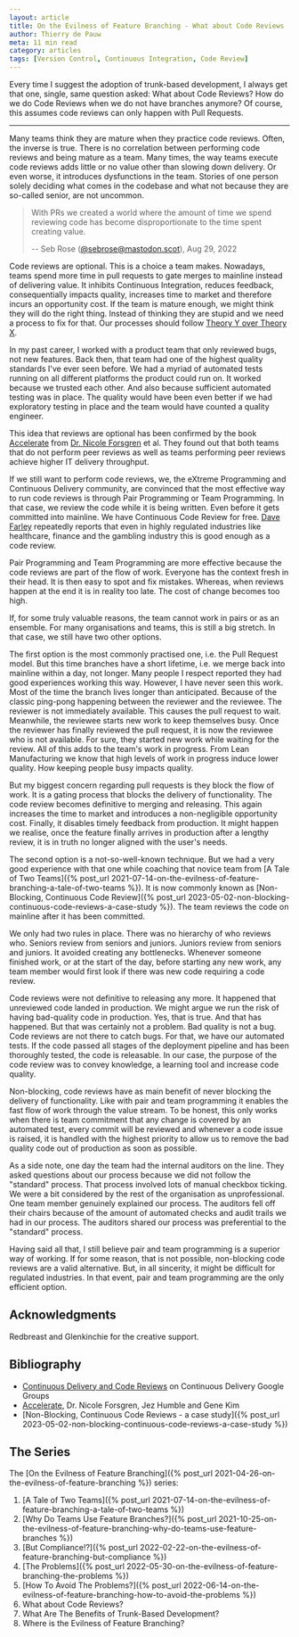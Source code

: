 ```yaml
---
layout: article
title: On the Evilness of Feature Branching - What about Code Reviews
author: Thierry de Pauw
meta: 11 min read
category: articles
tags: [Version Control, Continuous Integration, Code Review]
---
```


Every time I suggest the adoption of trunk-based development, I always get that one, single, same question asked: What about Code Reviews? How do we do Code Reviews when we do not have branches anymore? Of course, this assumes code reviews can only happen with Pull Requests.

---

Many teams think they are mature when they practice code reviews. Often, the inverse is true. There is no correlation between performing code reviews and being mature as a team. Many times, the way teams execute code reviews adds little or no value other than slowing down delivery. Or even worse, it introduces dysfunctions in the team. Stories of one person solely deciding what comes in the codebase and what not because they are so-called senior, are not uncommon.

> With PRs we created a world where the amount of time we spend reviewing code has become disproportionate to the time spent creating value.
>
> -- Seb Rose ([@sebrose@mastodon.scot](https://mastodon.scot/@sebrose)), Aug 29, 2022

Code reviews are optional. This is a choice a team makes. Nowadays, teams spend more time in pull requests to gate merges to mainline instead of delivering value. It inhibits Continuous Integration, reduces feedback, consequentially impacts quality, increases time to market and therefore incurs an opportunity cost. If the team is mature enough, we might think they will do the right thing. Instead of thinking they are stupid and we need a process to fix for that. Our processes should follow [Theory Y over Theory X](https://en.wikipedia.org/wiki/Theory_X_and_Theory_Y).

In my past career, I worked with a product team that only reviewed bugs, not new features. Back then, that team had one of the highest quality standards I've ever seen before. We had a myriad of automated tests running on all different platforms the product could run on. It worked because we trusted each other. And also because sufficient automated testing was in place. The quality would have been even better if we had exploratory testing in place and the team would have counted a quality engineer.

This idea that reviews are optional has been confirmed by the book [Accelerate](https://www.goodreads.com/book/show/35747076-accelerate) from [Dr. Nicole Forsgren](https://www.linkedin.com/in/nicolefv/) et al. They found out that both teams that do not perform peer reviews as well as teams performing peer reviews achieve higher IT delivery throughput.

If we still want to perform code reviews, we, the eXtreme Programming and Continuous Delivery community, are convinced that the most effective way to run code reviews is through Pair Programming or Team Programming. In that case, we review the code while it is being written. Even before it gets committed into mainline. We have Continuous Code Review for free. [Dave Farley](https://www.linkedin.com/in/dave-farley-a67927/) repeatedly reports that even in highly regulated industries like healthcare, finance and the gambling industry this is good enough as a code review.

Pair Programming and Team Programming are more effective because the code reviews are part of the flow of work. Everyone has the context fresh in their head. It is then easy to spot and fix mistakes. Whereas, when reviews happen at the end it is in reality too late. The cost of change becomes too high.

If, for some truly valuable reasons, the team cannot work in pairs or as an ensemble. For many organisations and teams, this is still a big stretch. In that case, we still have two other options.

The first option is the most commonly practised one, i.e. the Pull Request model. But this time branches have a short lifetime, i.e. we merge back into mainline within a day, not longer. Many people I respect reported they had good experiences working this way. However, I have never seen this work. Most of the time the branch lives longer than anticipated. Because of the classic ping-pong happening between the reviewer and the reviewee. The reviewer is not immediately available. This causes the pull request to wait. Meanwhile, the reviewee starts new work to keep themselves busy. Once the reviewer has finally reviewed the pull request, it is now the reviewee who is not available. For sure, they started new work while waiting for the review. All of this adds to the team's work in progress. From Lean Manufacturing we know that high levels of work in progress induce lower quality. How keeping people busy impacts quality.

But my biggest concern regarding pull requests is they block the flow of work. It is a gating process that blocks the delivery of functionality. The code review becomes definitive to merging and releasing. This again increases the time to market and introduces a non-negligible opportunity cost. Finally, it disables timely feedback from production. It might happen we realise, once the feature finally arrives in production after a lengthy review, it is in truth no longer aligned with the user's needs.

The second option is a not-so-well-known technique. But we had a very good experience with that one while coaching that novice team from [A Tale of Two Teams]({% post_url 2021-07-14-on-the-evilness-of-feature-branching-a-tale-of-two-teams %}). It is now commonly known as [Non-Blocking, Continuous Code Review]({% post_url 2023-05-02-non-blocking-continuous-code-reviews-a-case-study %}). The team reviews the code on mainline after it has been committed.

We only had two rules in place. There was no hierarchy of who reviews who. Seniors review from seniors and juniors. Juniors review from seniors and juniors. It avoided creating any bottlenecks. Whenever someone finished work, or at the start of the day, before starting any new work, any team member would first look if there was new code requiring a code review.

Code reviews were not definitive to releasing any more. It happened that unreviewed code landed in production. We might argue we run the risk of having bad-quality code in production. Yes, that is true. And that has happened. But that was certainly not a problem. Bad quality is not a bug. Code reviews are not there to catch bugs. For that, we have our automated tests. If the code passed all stages of the deployment pipeline and has been thoroughly tested, the code is releasable. In our case, the purpose of the code review was to convey knowledge, a learning tool and increase code quality.

Non-blocking, code reviews have as main benefit of never blocking the delivery of functionality. Like with pair and team programming it enables the fast flow of work through the value stream. To be honest, this only works when there is team commitment that any change is covered by an automated test, every commit will be reviewed and whenever a code issue is raised, it is handled with the highest priority to allow us to remove the bad quality code out of production as soon as possible.

As a side note, one day the team had the internal auditors on the line. They asked questions about our process because we did not follow the "standard" process. That process involved lots of manual checkbox ticking. We were a bit considered by the rest of the organisation as unprofessional. One team member genuinely explained our process. The auditors fell off their chairs because of the amount of automated checks and audit trails we had in our process. The auditors shared our process was preferential to the "standard" process.

Having said all that, I still believe pair and team programming is a superior way of working. If for some reason, that is not possible, non-blocking code reviews are a valid alternative. But, in all sincerity, it might be difficult for regulated industries. In that event, pair and team programming are the only efficient option.

## Acknowledgments

Redbreast and Glenkinchie for the creative support.

## Bibliography

- [Continuous Delivery and Code Reviews](https://groups.google.com/g/continuousdelivery/c/LIJ1nva9Oas/m/jv5Tt01IfZYJ) on Continuous Delivery Google Groups
- [Accelerate](https://www.goodreads.com/book/show/35747076-accelerate), Dr. Nicole Forsgren, Jez Humble and Gene Kim
- [Non-Blocking, Continuous Code Reviews - a case study]({% post_url 2023-05-02-non-blocking-continuous-code-reviews-a-case-study %})

## The Series

The [On the Evilness of Feature Branching]({% post_url 2021-04-26-on-the-evilness-of-feature-branching %}) series:

1. [A Tale of Two Teams]({% post_url 2021-07-14-on-the-evilness-of-feature-branching-a-tale-of-two-teams %})
2. [Why Do Teams Use Feature Branches?]({% post_url 2021-10-25-on-the-evilness-of-feature-branching-why-do-teams-use-feature-branches %})
3. [But Compliance!?]({% post_url 2022-02-22-on-the-evilness-of-feature-branching-but-compliance %})
4. [The Problems]({% post_url 2022-05-30-on-the-evilness-of-feature-branching-the-problems %})
5. [How To Avoid The Problems?]({% post_url 2022-06-14-on-the-evilness-of-feature-branching-how-to-avoid-the-problems %})
6. What about Code Reviews?
7. What Are The Benefits of Trunk-Based Development?
8. Where is the Evilness of Feature Branching?
